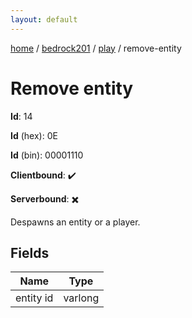 ```yaml
---
layout: default
---
```


[home](/)  /  [bedrock201](/protocol/bedrock201)  /  [play](/protocol/bedrock201/play)  /  remove-entity

# Remove entity

**Id**: 14

**Id** (hex): 0E

**Id** (bin): 00001110

**Clientbound**: ✔️

**Serverbound**: ✖️

Despawns an entity or a player.

## Fields

Name | Type
---|---
entity id | varlong


